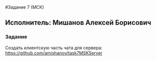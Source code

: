 #Задание 7 (МСК)

## Исполнитель: Мишанов Алексей Борисович

### Задание

Создать клиентскую часть чата для сервера:
https://github.com/amishanov/task7MSKServer 
